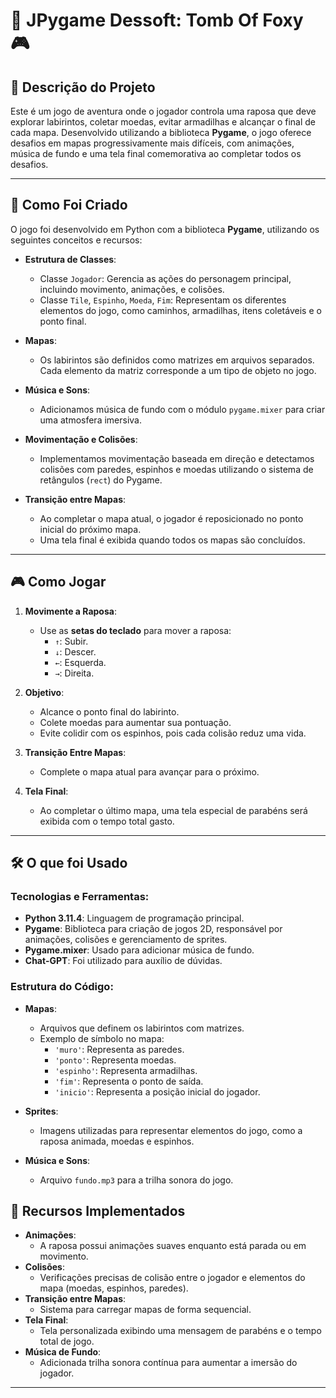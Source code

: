 # 🦊 **JPygame Dessoft: Tomb Of Foxy** 🎮

## 📖 **Descrição do Projeto**
Este é um jogo de aventura onde o jogador controla uma raposa que deve explorar labirintos, coletar moedas, evitar armadilhas e alcançar o final de cada mapa. Desenvolvido utilizando a biblioteca **Pygame**, o jogo oferece desafios em mapas progressivamente mais difíceis, com animações, música de fundo e uma tela final comemorativa ao completar todos os desafios.

---

## 🚀 **Como Foi Criado**
O jogo foi desenvolvido em Python com a biblioteca **Pygame**, utilizando os seguintes conceitos e recursos:

- **Estrutura de Classes**:
  - Classe `Jogador`: Gerencia as ações do personagem principal, incluindo movimento, animações, e colisões.
  - Classe `Tile`, `Espinho`, `Moeda`, `Fim`: Representam os diferentes elementos do jogo, como caminhos, armadilhas, itens coletáveis e o ponto final.
  
- **Mapas**:
  - Os labirintos são definidos como matrizes em arquivos separados. Cada elemento da matriz corresponde a um tipo de objeto no jogo.

- **Música e Sons**:
  - Adicionamos música de fundo com o módulo `pygame.mixer` para criar uma atmosfera imersiva.

- **Movimentação e Colisões**:
  - Implementamos movimentação baseada em direção e detectamos colisões com paredes, espinhos e moedas utilizando o sistema de retângulos (`rect`) do Pygame.

- **Transição entre Mapas**:
  - Ao completar o mapa atual, o jogador é reposicionado no ponto inicial do próximo mapa.
  - Uma tela final é exibida quando todos os mapas são concluídos.

---

## 🎮 **Como Jogar**

1. **Movimente a Raposa**:
   - Use as **setas do teclado** para mover a raposa:
     - `↑`: Subir.
     - `↓`: Descer.
     - `←`: Esquerda.
     - `→`: Direita.

2. **Objetivo**:
   - Alcance o ponto final do labirinto.
   - Colete moedas para aumentar sua pontuação.
   - Evite colidir com os espinhos, pois cada colisão reduz uma vida.

3. **Transição Entre Mapas**:
   - Complete o mapa atual para avançar para o próximo.

4. **Tela Final**:
   - Ao completar o último mapa, uma tela especial de parabéns será exibida com o tempo total gasto.

---

## 🛠️ **O que foi Usado**
### Tecnologias e Ferramentas:
- **Python 3.11.4**: Linguagem de programação principal.
- **Pygame**: Biblioteca para criação de jogos 2D, responsável por animações, colisões e gerenciamento de sprites.
- **Pygame.mixer**: Usado para adicionar música de fundo.
- **Chat-GPT**: Foi utilizado para auxílio de dúvidas.

### Estrutura do Código:
- **Mapas**:
  - Arquivos que definem os labirintos com matrizes.
  - Exemplo de símbolo no mapa:
    - `'muro'`: Representa as paredes.
    - `'ponto'`: Representa moedas.
    - `'espinho'`: Representa armadilhas.
    - `'fim'`: Representa o ponto de saída.
    - `'inicio'`: Representa a posição inicial do jogador.

- **Sprites**:
  - Imagens utilizadas para representar elementos do jogo, como a raposa animada, moedas e espinhos.

- **Música e Sons**:
  - Arquivo `fundo.mp3` para a trilha sonora do jogo.


## 🌟 **Recursos Implementados**
- **Animações**:
  - A raposa possui animações suaves enquanto está parada ou em movimento.
- **Colisões**:
  - Verificações precisas de colisão entre o jogador e elementos do mapa (moedas, espinhos, paredes).
- **Transição entre Mapas**:
  - Sistema para carregar mapas de forma sequencial.
- **Tela Final**:
  - Tela personalizada exibindo uma mensagem de parabéns e o tempo total de jogo.
- **Música de Fundo**:
  - Adicionada trilha sonora contínua para aumentar a imersão do jogador.

---